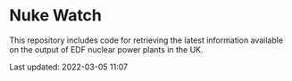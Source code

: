 # Nuke Watch

This repository includes code for retrieving the latest information available on the output of EDF nuclear power plants in the UK.

Last updated: 2022-03-05 11:07